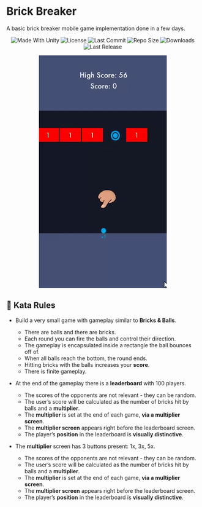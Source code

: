 # Brick Breaker
A basic brick breaker mobile game implementation done in a few days.

<p align="center">
  <a>
    <img alt="Made With Unity" src="https://img.shields.io/badge/made%20with-Unity-57b9d3.svg?logo=Unity">
  </a>
  <a>
    <img alt="License" src="https://img.shields.io/github/license/JoanStinson/BrickBreaker?logo=github">
  </a>
  <a>
    <img alt="Last Commit" src="https://img.shields.io/github/last-commit/JoanStinson/BrickBreaker?logo=Mapbox&color=orange">
  </a>
  <a>
    <img alt="Repo Size" src="https://img.shields.io/github/repo-size/JoanStinson/BrickBreaker?logo=VirtualBox">
  </a>
  <a>
    <img alt="Downloads" src="https://img.shields.io/github/downloads/JoanStinson/BrickBreaker/total?color=brightgreen">
  </a>
  <a>
    <img alt="Last Release" src="https://img.shields.io/github/v/release/JoanStinson/BrickBreaker?include_prereleases&logo=Dropbox&color=yellow">
  </a>
</p>

<p align="center">
  <img src="https://github.com/JoanStinson/BrickBreaker/blob/main/preview.gif">
</p>

## 📜 Kata Rules
* Build a very small game with gameplay similar to **Bricks & Balls**.
  
    * There are balls and there are bricks.
    * Each round you can fire the balls and control their direction.
    * The gameplay is encapsulated inside a rectangle the ball bounces off of.
    * When all balls reach the bottom, the round ends.
    * Hitting bricks with the balls increases your **score**.
    * There is finite gameplay.
 
* At the end of the gameplay there is a **leaderboard** with 100 players.
  
    * The scores of the opponents are not relevant - they can be random.
    * The user’s score will be calculated as the number of bricks hit by balls and a **multiplier**.
    * The **multiplier** is set at the end of each game, **via a multiplier screen**.
    * The **multiplier screen** appears right before the leaderboard screen.
    * The player’s **position** in the leaderboard is **visually distinctive**.
 
* The **multiplier** screen has 3 buttons present: 1x, 3x, 5x.
  
    * The scores of the opponents are not relevant - they can be random.
    * The user’s score will be calculated as the number of bricks hit by balls and a **multiplier**.
    * The **multiplier** is set at the end of each game, **via a multiplier screen**.
    * The **multiplier screen** appears right before the leaderboard screen.
    * The player’s **position** in the leaderboard is **visually distinctive**.
